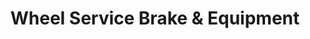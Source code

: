 ---
title: "Wheel Service Brake & Equipment"
url: /saint-paul/wheel-service-brake-and-equipment/
shop: car repair
---